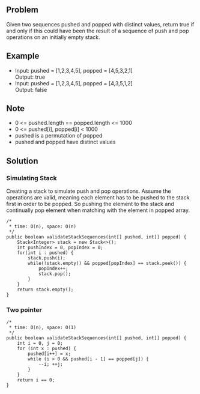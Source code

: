 ## Problem
Given two sequences pushed and popped with distinct values, return true if and only if this could have been the result 
of a sequence of push and pop operations on an initially empty stack.

## Example
* Input: pushed = \[1,2,3,4,5\], popped = \[4,5,3,2,1\]  
Output: true
* Input: pushed = \[1,2,3,4,5\], popped = \[4,3,5,1,2\]  
Output: false

## Note
* 0 <= pushed.length == popped.length <= 1000
* 0 <= pushed\[i\], popped\[i\] < 1000
* pushed is a permutation of popped
* pushed and popped have distinct values

## Solution
### Simulating Stack
Creating a stack to simulate push and pop operations. Assume the operations are valid, meaning each element has to be 
pushed to the stack first in order to be popped. So pushing the element to the stack and continually pop element when 
 matching with the element in popped array.
 
```
/*
 * time: O(n), space: O(n)
 */
public boolean validateStackSequences(int[] pushed, int[] popped) {
    Stack<Integer> stack = new Stack<>();
    int pushIndex = 0, popIndex = 0;
    for(int i : pushed) {
        stack.push(i);
        while(!stack.empty() && popped[popIndex] == stack.peek()) {
            popIndex++;
            stack.pop();
        }
    }
    return stack.empty();
}
```

### Two pointer
```
/*
 * time: O(n), space: O(1)
 */
public boolean validateStackSequences(int[] pushed, int[] popped) {
    int i = 0, j = 0;
    for (int x : pushed) {
        pushed[i++] = x;
        while (i > 0 && pushed[i - 1] == popped[j]) {
            --i; ++j;
        }
    }
    return i == 0;
}
```